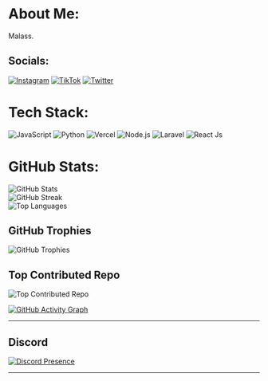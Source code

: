 # About Me:
Malass.

## Socials:
[![Instagram](https://img.shields.io/badge/Instagram-%23E4405F.svg?logo=Instagram&logoColor=white)](https://instagram.com/arsaramadhani16) [![TikTok](https://img.shields.io/badge/TikTok-%23000000.svg?logo=TikTok&logoColor=white)](https://tiktok.com/@ohhayshit) [![Twitter](https://img.shields.io/badge/Twitter-%231DA1F2.svg?logo=Twitter&logoColor=white)](https://twitter.com/arsaramadhani16) 

# Tech Stack:
![JavaScript](https://img.shields.io/badge/javascript-%23323330.svg?style=for-the-badge&logo=javascript&logoColor=%23F7DF1E) ![Python](https://img.shields.io/badge/python-3670A0?style=for-the-badge&logo=python&logoColor=ffdd54) ![Vercel](https://img.shields.io/badge/vercel-%23000000.svg?style=for-the-badge&logo=vercel&logoColor=white) ![Node.js](https://img.shields.io/badge/Node.js-%2343853d.svg?style=for-the-badge&logo=node.js&logoColor=white) ![Laravel](https://img.shields.io/badge/Laravel-%23FF2D20.svg?style=for-the-badge&logo=laravel&logoColor=white)
![React Js](https://img.shields.io/badge/React-js-%234ea94b.svg?style=for-the-badge&logo=mongodb&logoColor=white) 


# GitHub Stats:
![GitHub Stats](https://github-readme-stats.vercel.app/api?username=arsaramadhani16&theme=dark&hide_border=false&include_all_commits=true&count_private=true)<br/>
![GitHub Streak](https://github-readme-streak-stats.herokuapp.com/?user=arsaramadhani16&theme=dark&hide_border=false)<br/>
![Top Languages](https://github-readme-stats.vercel.app/api/top-langs/?username=arsaramadhani16&theme=dark&hide_border=false&include_all_commits=true&count_private=true&layout=compact)

## GitHub Trophies
![GitHub Trophies](https://github-profile-trophy.vercel.app/?username=arsaramadhani16&theme=radical&no-frame=false&no-bg=true&margin-w=4)

## Top Contributed Repo
![Top Contributed Repo](https://github-contributor-stats.vercel.app/api?username=arsaramadhani16&limit=5&theme=dark&combine_all_yearly_contributions=true)

[![GitHub Activity Graph](https://github-readme-activity-graph.vercel.app/graph?username=arsaramadhani16&theme=dracula)](https://github.com/ashutosh00710/github-readme-activity-graph)

---

## Discord
[![Discord Presence](https://lanyard.cnrad.dev/api/518993909792374811)](https://discord.com/users/518993909792374811)

---
